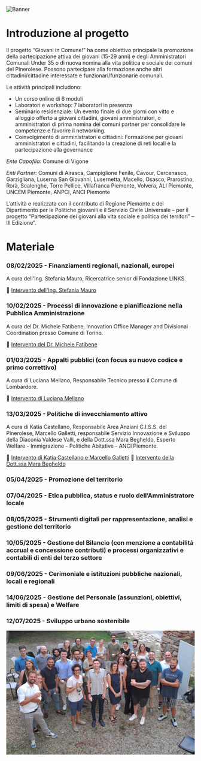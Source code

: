 ![Banner](images/banner.png)

# Introduzione al progetto
Il progetto “Giovani in Comune!” ha come obiettivo principale la promozione della partecipazione attiva dei giovani (15-29 anni) e degli Amministratori Comunali Under 35 o di nuova nomina alla vita politica e sociale dei comuni del Pinerolese. Possono partecipare alla formazione anche altri cittadini/cittadine interessate e funzionari/funzionarie comunali. 

Le attività principali includono: 
- Un corso online di 6 moduli 
- Laboratori e workshop: 7 laboratori in presenza 
- Seminario residenziale: Un evento finale di due giorni con vitto e alloggio offerto a giovani cittadini, giovani amministratori, o amministratori di prima nomina dei comuni partner per consolidare le competenze e favorire il networking. 
- Coinvolgimento di amministratori e cittadini: Formazione per giovani amministratori e cittadini, facilitando la creazione di reti locali e la partecipazione alla governance

_Ente Capofila_: Comune di Vigone 

_Enti Partner_: Comuni di Airasca, Campiglione Fenile, Cavour, Cercenasco, Garzigliana, Luserna San Giovanni, Lusernetta, Macello, Osasco, Prarostino, Rorà, Scalenghe, Torre Pellice, Villafranca Piemonte, Volvera, ALI Piemonte, UNCEM Piemonte, ANPCI, ANCI Piemonte 

L’attività e realizzata con il contributo di Regione Piemonte e del Dipartimento per le Politiche giovanili e il Servizio Civile Universale – per il progetto “Partecipazione dei giovani alla vita sociale e politica dei territori” – III Edizione”.

# Materiale
### 08/02/2025 - Finanziamenti regionali, nazionali, europei
A cura dell'Ing. Stefania Mauro, Ricercatrice senior di Fondazione LINKS.

📂 [Intervento dell'Ing. Stefania Mauro](https://raw.githubusercontent.com/FedeDat/Giovani-in-Comune-2025/main/Finanziamenti%20regionali%2C%20nazionali%2C%20europei/08_02_2025_Finanziamenti%20EU_Mauro%20Stefania.pdf)
### 10/02/2025 - Processi di innovazione e pianificazione nella Pubblica Amministrazione
A cura del Dr. Michele Fatibene, Innovation Office Manager and Divisional Coordination presso Comune di Torino.

📂 [Intervento del Dr. Michele Fatibene](https://raw.githubusercontent.com/FedeDat/Giovani-in-Comune-2025/main/)
### 01/03/2025 - Appalti pubblici (con focus su nuovo codice e primo correttivo)
A cura di Luciana Mellano, Responsabile Tecnico presso il Comune di Lombardore.

📂 [Intervento di Luciana Mellano](https://raw.githubusercontent.com/FedeDat/Giovani-in-Comune-2025/main/)
### 13/03/2025 - Politiche di invecchiamento attivo
A cura di Katia Castellano, Responsabile Area Anziani C.I.S.S. del Pinerolese, Marcello Galletti, responsabile Servizio Innovazione e Sviluppo della Diaconia Valdese Valli, e della Dott.ssa Mara Begheldo, Esperto Welfare - Immigrazione - Politiche Abitative - ANCI Piemonte.

📂 [Intervento di Katia Castellano e Marcello Galletti](https://raw.githubusercontent.com/FedeDat/Giovani-in-Comune-2025/main/)
📂 [Intervento della Dott.ssa Mara Begheldo](https://raw.githubusercontent.com/FedeDat/Giovani-in-Comune-2025/main/)
### 05/04/2025 - Promozione del territorio

### 07/04/2025 - Etica pubblica, status e ruolo dell’Amministratore locale

### 08/05/2025 - Strumenti digitali per rappresentazione, analisi e gestione del territorio

### 10/05/2025 - Gestione del Bilancio (con menzione a contabilità accrual e concessione contributi) e processi organizzativi e contabili di enti del terzo settore

### 09/06/2025 - Cerimoniale e istituzioni pubbliche nazionali, locali e regionali

### 14/06/2025 - Gestione del Personale (assunzioni, obiettivi, limiti di spesa) e Welfare

### 12/07/2025 - Sviluppo urbano sostenibile

![Footer](images/giovani-in-comune.jpeg)
